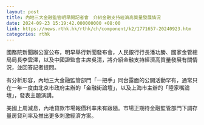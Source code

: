 ```yaml
---
layout: post
title: 內地三大金融監管明早開記者會　介紹金融支持經濟高質量發展情況
date: 2024-09-23 15:19:42.000000000 +08:00
link: https://news.rthk.hk/rthk/ch/component/k2/1771657-20240923.htm
categories: rthk
---
```


國務院新聞辦公室公布，明早舉行新聞發布會，人民銀行行長潘功勝、國家金管總局局長李雲澤，以及中國證監會主席吳清，將介紹金融支持經濟高質量發展有關情況，並回答記者提問。

有分析形容，內地三大金融監管部門「一把手」同台露面的公開活動罕有，通常只在一年一度由北京市政府主辦的「金融街論壇」，以及上海市主辦的「陸家嘴論壇」，發表主題演講。

美國上周減息，內地貸款市場報價利率未有跟隨。市場正期待金融監管部門下調存量房貸利率及推出更多刺激經濟方案。

